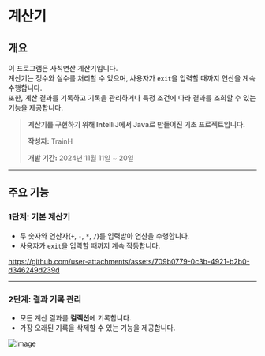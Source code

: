 # 계산기

## 개요
이 프로그램은 사칙연산 계산기입니다.  
계산기는 정수와 실수를 처리할 수 있으며, 사용자가 `exit`을 입력할 때까지 연산을 계속 수행합니다.  
또한, 계산 결과를 기록하고 기록을 관리하거나 특정 조건에 따라 결과를 조회할 수 있는 기능을 제공합니다.

> 
> **계산기를 구현하기 위해 IntelliJ에서 Java로 만들어진 기초 프로젝트입니다.**
> 
> **작성자:** TrainH
> 
> **개발 기간:** 2024년 11월 11일 ~ 20일  
> 

---

## 주요 기능

### 1단계: 기본 계산기
- 두 숫자와 연산자(`+`, `-`, `*`, `/`)를 입력받아 연산을 수행합니다.
- 사용자가 `exit`을 입력할 때까지 계속 작동합니다.


https://github.com/user-attachments/assets/709b0779-0c3b-4921-b2b0-d346249d239d



---

### 2단계: 결과 기록 관리
- 모든 계산 결과를 **컬렉션**에 기록합니다.
- 가장 오래된 기록을 삭제할 수 있는 기능을 제공합니다.


![image](https://github.com/user-attachments/assets/62bc213b-27ac-40c9-bc98-36886a551e98)

